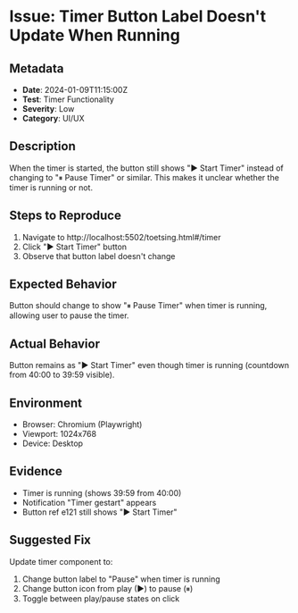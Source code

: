 # Issue: Timer Button Label Doesn't Update When Running

## Metadata
- **Date**: 2024-01-09T11:15:00Z
- **Test**: Timer Functionality
- **Severity**: Low
- **Category**: UI/UX

## Description
When the timer is started, the button still shows "▶ Start Timer" instead of changing to "⏸ Pause Timer" or similar. This makes it unclear whether the timer is running or not.

## Steps to Reproduce
1. Navigate to http://localhost:5502/toetsing.html#/timer
2. Click "▶ Start Timer" button
3. Observe that button label doesn't change

## Expected Behavior
Button should change to show "⏸ Pause Timer" when timer is running, allowing user to pause the timer.

## Actual Behavior
Button remains as "▶ Start Timer" even though timer is running (countdown from 40:00 to 39:59 visible).

## Environment
- Browser: Chromium (Playwright)
- Viewport: 1024x768
- Device: Desktop

## Evidence
- Timer is running (shows 39:59 from 40:00)
- Notification "Timer gestart" appears
- Button ref e121 still shows "▶ Start Timer"

## Suggested Fix
Update timer component to:
1. Change button label to "Pause" when timer is running
2. Change button icon from play (▶) to pause (⏸)
3. Toggle between play/pause states on click